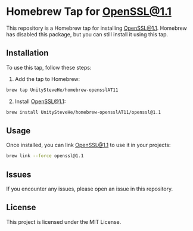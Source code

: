 # Homebrew Tap for OpenSSL@1.1

This repository is a Homebrew tap for installing OpenSSL@1.1. Homebrew has disabled this package, but you can still install it using this tap.

## Installation

To use this tap, follow these steps:

1. Add the tap to Homebrew:
  ```sh
  brew tap UnitySteveHe/homebrew-opensslAT11
  ```

2. Install OpenSSL@1.1:
  ```sh
  brew install UnitySteveHe/homebrew-opensslAT11/openssl@1.1
  ```

## Usage

Once installed, you can link OpenSSL@1.1 to use it in your projects:
```sh
brew link --force openssl@1.1
```

## Issues

If you encounter any issues, please open an issue in this repository.

## License

This project is licensed under the MIT License.